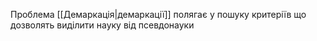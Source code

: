 Проблема [[Демаркація|демаркації]] полягає у пошуку критеріїв що дозволять виділити науку від псевдонауки